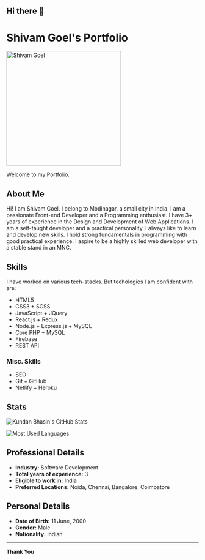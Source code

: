 ## Hi there 👋

# Shivam Goel's Portfolio

<img src="myImage.png" alt="Shivam Goel" width="300">

Welcome to my Portfolio.

## About Me

Hi! I am Shivam Goel. I belong to Modinagar, a small city in India. I am a passionate Front-end Developer and a Programming enthusiast. I have 3+ years of experience in the Design and Development of Web Applications. I am a self-taught developer and a practical personality. I always like to learn and develop new skills. I hold strong fundamentals in programming with good practical experience. I aspire to be a highly skilled web developer with a stable stand in an MNC.

## Skills

I have worked on various tech-stacks. But techologies I am confident with are:

- HTML5
- CSS3 + SCSS
- JavaScript + JQuery
- React.js + Redux
- Node.js + Express.js + MySQL
- Core PHP + MySQL
- Firebase
- REST API

### Misc. Skills

- SEO
- Git + GitHub
- Netlify + Heroku

## Stats

![Kundan Bhasin's GitHub Stats](https://github-readme-stats.vercel.app/api?username=kundanb&theme=radical)

![Most Used Languages](https://github-readme-stats.vercel.app/api/top-langs?username=kundanb&layout=compact&theme=radical)

## Professional Details

- **Industry:** Software Development
- **Total years of experience:** 3
- **Eligible to work in:** India
- **Preferred Locations:** Noida, Chennai, Bangalore, Coimbatore

## Personal Details

- **Date of Birth:** 11 June, 2000
- **Gender:** Male
- **Nationality:** Indian

---

**Thank You**
